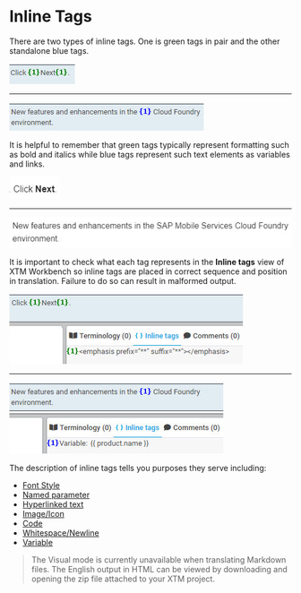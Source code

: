 # Inline Tags

There are two types of inline tags. One is green tags in pair and the other standalone blue tags.

![green](images/tag_green.jpg)</br>
____
![blue](images/tag_blue.jpg)

It is helpful to remember that green tags typically represent formatting such as bold and italics while blue tags represent such text elements as variables and links.

![bold](images/bold_html.jpg)</br>
____
![parameter](images/named_parameter_html.jpg)

It is important to check what each tag represents in the **Inline tags** view of XTM Workbench so inline tags are placed in correct sequence and position in translation. Failure to do so can result in malformed output.

![tag view](images/inline_tag_view_bold.jpg)</br>
____
![tag view](images/inline_tag_view_parameter.jpg)

The description of inline tags tells you purposes they serve including:

* [Font Style](font_style.md)
* [Named parameter](named_parameter.md)
* [Hyperlinked text](hyperlinked_text.md)
* [Image/Icon](image_icon.md)
* [Code](code.md)
* [Whitespace/Newline](whitespace_newline.md)
* [Variable](variable.md)

> The Visual mode is currently unavailable when translating Markdown files. The English output in HTML can be viewed by downloading and opening the zip file attached to your XTM project.